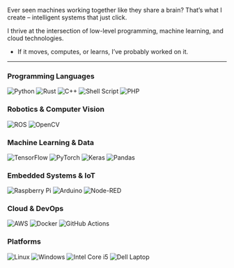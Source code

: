 Ever seen machines working together like they share a brain? That’s what I create – intelligent systems that just click.
 
I thrive at the intersection of low-level programming, machine learning, and cloud technologies. 

- If it moves, computes, or learns, I’ve probably worked on it.  
---

### **Programming Languages**  
![Python](https://img.shields.io/badge/python-3670A0?style=flat&logo=python&logoColor=ffdd54)  ![Rust](https://img.shields.io/badge/rust-%23000000.svg?style=flat&logo=rust&logoColor=white)  ![C++](https://img.shields.io/badge/c++-%2300599C.svg?style=flat&logo=c%2B%2B&logoColor=white)  ![Shell Script](https://img.shields.io/badge/shell_script-%23121011.svg?style=flat&logo=gnu-bash&logoColor=white)  ![PHP](https://img.shields.io/badge/php-%23777BB4.svg?style=flat&logo=php&logoColor=white)

### **Robotics & Computer Vision**  
![ROS](https://img.shields.io/badge/ros-%230A0FF9.svg?style=flat&logo=ros&logoColor=white)  ![OpenCV](https://img.shields.io/badge/opencv-%23white.svg?style=flat&logo=opencv&logoColor=white)

### **Machine Learning & Data**  
![TensorFlow](https://img.shields.io/badge/TensorFlow-%23FF6F00.svg?style=flat&logo=TensorFlow&logoColor=white)  ![PyTorch](https://img.shields.io/badge/PyTorch-%23EE4C2C.svg?style=flat&logo=PyTorch&logoColor=white)  ![Keras](https://img.shields.io/badge/Keras-%23D00000.svg?style=flat&logo=Keras&logoColor=white)  ![Pandas](https://img.shields.io/badge/pandas-%23150458.svg?style=flat&logo=pandas&logoColor=white)

### **Embedded Systems & IoT**  
![Raspberry Pi](https://img.shields.io/badge/-RaspberryPi-C51A4A?style=flat&logo=Raspberry-Pi)  ![Arduino](https://img.shields.io/badge/-Arduino-00979D?style=flat&logo=Arduino&logoColor=white)  ![Node-RED](https://img.shields.io/badge/Node--RED-%238F0000.svg?style=flat&logo=node-red&logoColor=white)

### **Cloud & DevOps**  
![AWS](https://img.shields.io/badge/AWS-%23FF9900.svg?style=flat&logo=amazon-aws&logoColor=white)  ![Docker](https://img.shields.io/badge/docker-%230db7ed.svg?style=flat&logo=docker&logoColor=white)  ![GitHub Actions](https://img.shields.io/badge/github%20actions-%232671E5.svg?style=flat&logo=githubactions&logoColor=white)

### **Platforms**  
![Linux](https://img.shields.io/badge/Linux-FCC624?style=flat&logo=linux&logoColor=black)  ![Windows](https://img.shields.io/badge/Windows-0078D6?style=flat&logo=windows&logoColor=white)  ![Intel Core i5](https://img.shields.io/badge/Intel%20Core_i5_10th-0071C5?style=flat&logo=intel&logoColor=white)  ![Dell Laptop](https://img.shields.io/badge/Dell_Laptop-007DB8?style=flat&logo=dell&logoColor=white)
